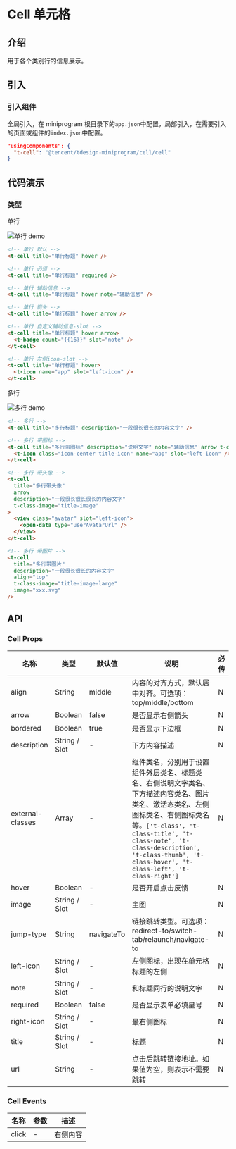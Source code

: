 # Cell 单元格

## 介绍

用于各个类别行的信息展示。

## 引入

### 引入组件

全局引入，在 miniprogram 根目录下的`app.json`中配置，局部引入，在需要引入的页面或组件的`index.json`中配置。

```json
"usingComponents": {
  "t-cell": "@tencent/tdesign-miniprogram/cell/cell"
}
```

## 代码演示

### 类型

单行

![单行 demo](图片链接 'optional title')

```html
<!-- 单行 默认 -->
<t-cell title="单行标题" hover />

<!-- 单行 必须 -->
<t-cell title="单行标题" required />

<!-- 单行 辅助信息 -->
<t-cell title="单行标题" hover note="辅助信息" />

<!-- 单行 箭头 -->
<t-cell title="单行标题" hover arrow />

<!-- 单行 自定义辅助信息-slot -->
<t-cell title="单行标题" hover arrow>
  <t-badge count="{{16}}" slot="note" />
</t-cell>

<!-- 单行 左侧icon-slot -->
<t-cell title="单行标题" hover>
  <t-icon name="app" slot="left-icon" />
</t-cell>
```

多行

![多行 demo](图片链接 'optional title')

```html
<!-- 多行 -->
<t-cell title="多行标题" description="一段很长很长的内容文字" />

<!-- 多行 带图标 -->
<t-cell title="多行带图标" description="说明文字" note="辅助信息" arrow t-class-left="t-class-left">
  <t-icon class="icon-center title-icon" name="app" slot="left-icon" />
</t-cell>

<!-- 多行 带头像 -->
<t-cell
  title="多行带头像"
  arrow
  description="一段很长很长很长的内容文字"
  t-class-image="title-image"
>
  <view class="avatar" slot="left-icon">
    <open-data type="userAvatarUrl" />
  </view>
</t-cell>

<!-- 多行 带图片 -->
<t-cell
  title="多行带图片"
  description="一段很长很长的内容文字"
  align="top"
  t-class-image="title-image-large"
  image="xxx.svg"
/>
```

## API

### Cell Props

| 名称             | 类型          | 默认值     | 说明                                                                                                                                                                                                                                                                             | 必传 |
| ---------------- | ------------- | ---------- | -------------------------------------------------------------------------------------------------------------------------------------------------------------------------------------------------------------------------------------------------------------------------------- | ---- |
| align            | String        | middle     | 内容的对齐方式，默认居中对齐。可选项：top/middle/bottom                                                                                                                                                                                                                          | N    |
| arrow            | Boolean       | false      | 是否显示右侧箭头                                                                                                                                                                                                                                                                 | N    |
| bordered         | Boolean       | true       | 是否显示下边框                                                                                                                                                                                                                                                                   | N    |
| description      | String / Slot | -          | 下方内容描述                                                                                                                                                                                                                                                                     | N    |
| external-classes | Array         | -          | 组件类名，分别用于设置 组件外层类名、标题类名、右侧说明文字类名、下方描述内容类名、图片类名、激活态类名、左侧图标类名、右侧图标类名 等。`['t-class', 't-class-title', 't-class-note', 't-class-description', 't-class-thumb', 't-class-hover', 't-class-left', 't-class-right']` | N    |
| hover            | Boolean       | -          | 是否开启点击反馈                                                                                                                                                                                                                                                                 | N    |
| image            | String / Slot | -          | 主图                                                                                                                                                                                                                                                                             | N    |
| jump-type        | String        | navigateTo | 链接跳转类型。可选项：redirect-to/switch-tab/relaunch/navigate-to                                                                                                                                                                                                                | N    |
| left-icon        | String / Slot | -          | 左侧图标，出现在单元格标题的左侧                                                                                                                                                                                                                                                 | N    |
| note             | String / Slot | -          | 和标题同行的说明文字                                                                                                                                                                                                                                                             | N    |
| required         | Boolean       | false      | 是否显示表单必填星号                                                                                                                                                                                                                                                             | N    |
| right-icon       | String / Slot | -          | 最右侧图标                                                                                                                                                                                                                                                                       | N    |
| title            | String / Slot | -          | 标题                                                                                                                                                                                                                                                                             | N    |
| url              | String        | -          | 点击后跳转链接地址。如果值为空，则表示不需要跳转                                                                                                                                                                                                                                 | N    |

### Cell Events

| 名称  | 参数 | 描述     |
| ----- | ---- | -------- |
| click | -    | 右侧内容 |
